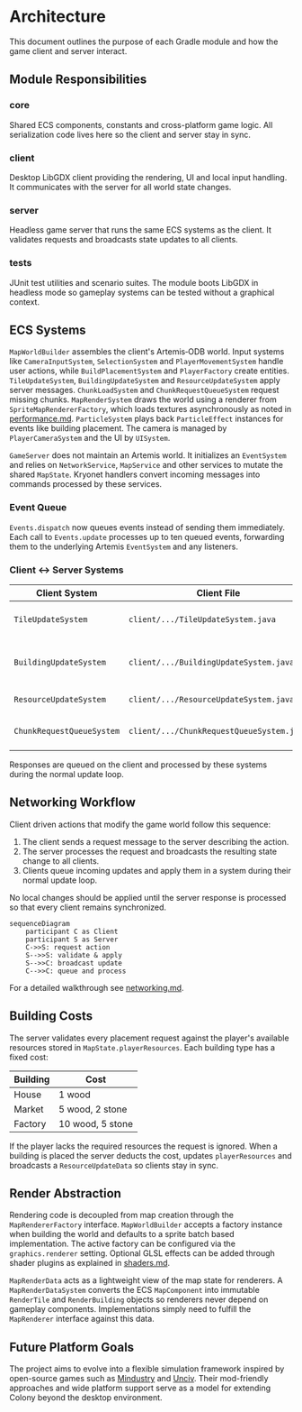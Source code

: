 # Architecture

This document outlines the purpose of each Gradle module and how the game client and server interact.

## Module Responsibilities

### core
Shared ECS components, constants and cross-platform game logic. All serialization code lives here so the
client and server stay in sync.

### client
Desktop LibGDX client providing the rendering, UI and local input handling. It communicates with the server
for all world state changes.

### server
Headless game server that runs the same ECS systems as the client. It validates requests and broadcasts
state updates to all clients.

### tests
JUnit test utilities and scenario suites. The module boots LibGDX in headless mode so gameplay systems can be
tested without a graphical context.

## ECS Systems

`MapWorldBuilder` assembles the client's Artemis‑ODB world. Input systems like
`CameraInputSystem`, `SelectionSystem` and `PlayerMovementSystem` handle user
actions, while `BuildPlacementSystem` and `PlayerFactory` create entities.
`TileUpdateSystem`, `BuildingUpdateSystem` and `ResourceUpdateSystem` apply
server messages. `ChunkLoadSystem` and `ChunkRequestQueueSystem` request missing
chunks. `MapRenderSystem` draws the world using a renderer from
`SpriteMapRendererFactory`, which loads textures asynchronously as noted in
[performance.md](performance.md#asynchronous-renderer-loading). `ParticleSystem`
plays back `ParticleEffect` instances for events like building placement. The
camera is managed by `PlayerCameraSystem` and the UI by `UISystem`.

`GameServer` does not maintain an Artemis world. It initializes an
`EventSystem` and relies on `NetworkService`, `MapService` and other services to
mutate the shared `MapState`. Kryonet handlers convert incoming messages into
commands processed by these services.

### Event Queue

`Events.dispatch` now queues events instead of sending them immediately. Each
call to `Events.update` processes up to ten queued events, forwarding them to the
underlying Artemis `EventSystem` and any listeners.

### Client ↔ Server Systems

| Client System | Client File | Server Handler | Server File | Purpose |
|---------------|------------|---------------|------------|---------|
| `TileUpdateSystem` | `client/.../TileUpdateSystem.java` | `TileSelectionRequestHandler` | `server/.../TileSelectionRequestHandler.java` | Tile selection updates |
| `BuildingUpdateSystem` | `client/.../BuildingUpdateSystem.java` | `BuildingPlacementRequestHandler`, `BuildingRemovalRequestHandler` | `server/.../BuildingPlacementRequestHandler.java`, `server/.../BuildingRemovalRequestHandler.java` | Building placement and removal |
| `ResourceUpdateSystem` | `client/.../ResourceUpdateSystem.java` | `ResourceGatherRequestHandler` | `server/.../ResourceGatherRequestHandler.java` | Resource changes |
| `ChunkRequestQueueSystem` | `client/.../ChunkRequestQueueSystem.java` | `MapChunkRequestHandler` | `server/.../MapChunkRequestHandler.java` | Map chunk loading |

Responses are queued on the client and processed by these systems during the
normal update loop.

## Networking Workflow
Client driven actions that modify the game world follow this sequence:

1. The client sends a request message to the server describing the action.
2. The server processes the request and broadcasts the resulting state change to all clients.
3. Clients queue incoming updates and apply them in a system during their normal update loop.

No local changes should be applied until the server response is processed so that every client remains
synchronized.

```mermaid
sequenceDiagram
    participant C as Client
    participant S as Server
    C->>S: request action
    S-->>S: validate & apply
    S-->>C: broadcast update
    C-->>C: queue and process
```

For a detailed walkthrough see [networking.md](networking.md).

## Building Costs

The server validates every placement request against the player's available
resources stored in `MapState.playerResources`. Each building type has a fixed
cost:

| Building | Cost |
|----------|------|
| House    | 1 wood |
| Market   | 5 wood, 2 stone |
| Factory  | 10 wood, 5 stone |

If the player lacks the required resources the request is ignored. When a
building is placed the server deducts the cost, updates `playerResources` and
broadcasts a `ResourceUpdateData` so clients stay in sync.

## Render Abstraction

Rendering code is decoupled from map creation through the `MapRendererFactory`
interface. `MapWorldBuilder` accepts a factory instance when building the world
and defaults to a sprite batch based implementation. The active factory can be
configured via the `graphics.renderer` setting.
Optional GLSL effects can be added through shader plugins as explained in
[shaders.md](shaders.md).

`MapRenderData` acts as a lightweight view of the map state for renderers. A
`MapRenderDataSystem` converts the ECS `MapComponent` into immutable
`RenderTile` and `RenderBuilding` objects so renderers never depend on gameplay
components. Implementations simply need to fulfill the `MapRenderer` interface
against this data.

## Future Platform Goals
The project aims to evolve into a flexible simulation framework inspired by open-source games such as
[Mindustry](https://github.com/Anuken/Mindustry) and
[Unciv](https://github.com/yairm210/Unciv). Their mod-friendly approaches and wide platform support serve as
a model for extending Colony beyond the desktop environment.

